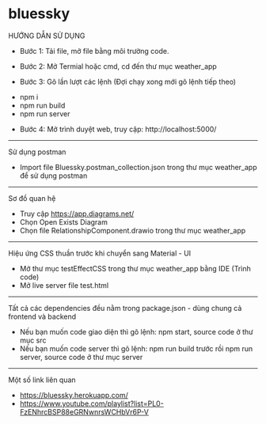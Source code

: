 # bluessky

HƯỚNG DẪN SỬ DỤNG

- Bước 1: Tải file, mở file bằng môi trường code.

- Bước 2: Mở Termial hoặc cmd, cd đến thư mục weather_app

- Bước 3: Gõ lần lượt các lệnh (Đợi chạy xong mới gõ lệnh tiếp theo)

* npm i
* npm run build
* npm run server

- Bước 4: Mở trình duyệt web, truy cập: http://localhost:5000/

---

Sử dụng postman

- Import file Bluessky.postman_collection.json trong thư mục weather_app để sử dụng postman

---

Sơ đồ quan hệ

- Truy cập https://app.diagrams.net/
- Chọn Open Exists Diagram
- Chọn file RelationshipComponent.drawio trong thư mục weather_app

---

Hiệu ứng CSS thuần trước khi chuyển sang Material - UI

- Mở thư mục testEffectCSS trong thư mục weather_app bằng IDE (Trình code)
- Mở live server file test.html

---

Tất cả các dependencies đều nằm trong package.json - dùng chung cả frontend và backend

- Nếu bạn muốn code giao diện thì gõ lệnh: npm start, source code ở thư mục src
- Nếu bạn muốn code server thì gõ lệnh: npm run build trước rồi npm run server, source code ở thư mục server

---

Một số link liên quan

- https://bluessky.herokuapp.com/
- https://www.youtube.com/playlist?list=PL0-FzENhrcBSP88eGRNwnrsWCHbVr6P-V
